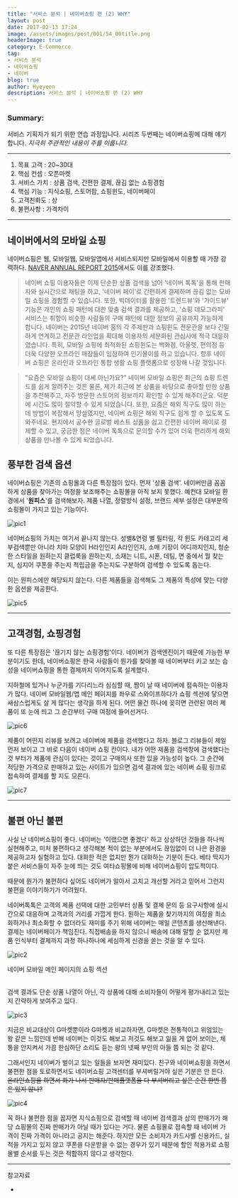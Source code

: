 ```yaml
---
title: "서비스 분석 | 네이버쇼핑 편 (2) WHY"
layout: post
date: 2017-02-13 17:24
image: /assets/images/post/001/54_00title.png
headerImage: true
category: E-Commerce
tag:
- 서비스 분석
- 네이버쇼핑
- 네이버
blog: true
author: Hyeyeon
description: 서비스 분석 | 네이버쇼핑 편 (2) WHY
---
```


### Summary:

서비스 기획자가 되기 위한 연습 과정입니다. 시리즈 두번째는 네이버쇼핑에 대해 얘기합니다.
*지극히 주관적인 내용이 주를 이룹니다.*

---

1. 목표 고객 : 20~30대
2. 핵심 컨셉 : 오픈마켓
3. 서비스 가치 : 상품 검색, 간편한 결제, 끊김 없는 쇼핑경험
4. 핵심 기능 : 지식쇼핑, 스토어팜, 쇼핑윈도, 네이버페이
5. 고객친화도 : 상
6. 불편사항 : 가격차이

---

## 네이버에서의 모바일 쇼핑

네이버쇼핑은 웹, 모바일웹, 모바일앱에서 서비스되지만 모바일에서 이용할 때 가장 강력하다. [NAVER ANNUAL REPORT 2015](https://www.navercorp.com/ko/ir/annualReport.nhn)에서도 이를 강조했다.

> 네이버 쇼핑 이용자들은 이제 단순한 상품 검색을 넘어 '네이버 톡톡'을 통해 판매자와 실시간으로 채팅을 하고, '네이버 페이'로 간편하게 결제하며 끊김 없는 모바일 쇼핑을 경험할 수 있습니다. 또한, 빅데이터를 활용한 '트렌드뷰'와 '가이드뷰' 기능은 개인의 쇼핑 패턴에 대한 맞춤 검색 결과를 제공하고, '쇼핑 데모그라피' 서비스는 취향이 비슷한 사람들의 구매 패턴에 대한 정보의 공유까지 가능하게 합니다. 네이버는 2015년 네이버 홈의 각 주제판과 쇼핑윈도 전문관을 보다 긴밀하게 연계하고 전문관 라인업을 확대해 이용자의 세분화된 관심사에 적극 대응하였습니다. 특히, 모바일 쇼핑에 최적화된 쇼핑윈도는 백화점, 아울렛, 편의점 등 더욱 다양한 오프라인 매장들이 입점하여 인기몰이를 하고 있습니다. 향후 네이버 쇼핑은 온라인과 오프라인 통합 생활 쇼핑 플랫폼으로 성장해 나갈 것입니다.

> "요즘은 모바일 쇼핑이 대세 아닌가요?" 네이버 모바일 쇼핑은 최근의 쇼핑 트렌드를 쉽게 알려주는 것은 물론, 제가 최근에 본 상품을 바탕으로 좋아할 만한 상품을 추천해주고, 자주 방문한 스토어의 정보까지 확인할 수 있게 해주더군요. 덕분에 시간도 많이 절약할 수 있게 되었습니다. 또한, 요즘은 해외 직구도 많이 하는데 방법이 복잡해서 망설였지만, 네이버 쇼핑은 해외 직구도 쉽게 할 수 있도록 도와주네요. 현지에서 공수한 글로벌 베스트 상품을 쉽고 간편한 네이버 페이로 결제할 수 있고, 궁금한 점은 네이버 톡톡으로 문의할 수가 있어 더욱 편리하게 해외 상품을 만나볼 수 있게 되었습니다.

## 풍부한 검색 옵션

네이버쇼핑은 기존의 쇼핑몰과 다른 특장점이 있다. 먼저 '상품 검색'. 네이버만큼 꼼꼼하게 상품을 찾아가는 여정을 보조해주는 쇼핑몰을 아직 보지 못했다. 예컨대 모바일 환경에서 '**원피스**'를 검색해보자. 제품 나열, 정렬방식 설정, 브랜드 세부 설정은 대부분의 쇼핑몰이 가지고 있는 기능이다.

![pic1](/assets/images/post/001/59_01.png)

네이버쇼핑의 가치는 여기서 끝나지 않는다. 성별&연령 별 필터링, 각 윈도 카테고리 세부검색뿐만 아니라 치마 모양이 H라인인지 A라인인지, 소매 기장이 어디까지인지, 청순한 스타일을 원하는지 클럽룩을 원하는지, 소재는 니트, 시폰, 데팀, 면 중에서 뭘 찾는지, 심지어 쿠폰을 주는지 적립금을 주는지도 구분하여 검색할 수 있도록 돕는다.

이는 원피스에만 해당되지 않는다. 다른 제품들을 검색해도 그 제품의 특성에 맞는 다양한 옵션을 제공한다.

![pic5](/assets/images/post/001/59_05.png)

---

## 고객경험, 쇼핑경험

또 다른 특장점은 '끊기지 않는 쇼핑경험'이다. 네이버가 검색엔진이기 때문에 가능한 부분이기도 한데, 네이버쇼핑은 한국 사람들이 뭔가를 찾아볼 때 네이버부터 키고 보는 습성을 네이버쇼핑을 통한 결제까지 이어지도록 설계했다.

지하철에 있거나 누군가를 기다리느라 심심할 때, 짬이 날 때 네이버에 접속하는 이용자가 많다. 네이버 모바일웹/앱 메인 페이지를 좌우로 스와이프하다가 쇼핑 섹션에 닿으면 새삼스럽게도 살 게 많다는 생각을 하게 된다. 어떤 물건 하나에 꽂히면 관련된 여러 제품이 또 눈에 띄고 그 순간부터 구매 여정에 들어선거다.

![pic6](/assets/images/post/001/59_06.png)

제품이 어떤지 리뷰를 보려고 네이버에 제품을 검색했다고 하자. 블로그 리뷰들이 제일 먼저 보이고 그 바로 다음이 네이버 쇼핑 칸이다. 내가 어떤 제품을 검색창에 검색했다는 것 부터가 제품에 관심이 있다는 것이고 구매의사 또한 있을 가능성이 높다. 그 순간에 적당한 가격으로 판매하고 있는 사이트가 있으면 검색 결과에 있는 네이버 쇼핑 링크로 접속하여 결제를 할 지도 모른다.

![pic7](/assets/images/post/001/59_07.png)

---

## 불편 아닌 불편

사실 난 네이버쇼핑이 좋다. 네이버는 '이랬으면 좋겠다' 하고 상상하던 것들을 하나씩 실현해주고, 미처 불편하다고 생각해본 적이 없는 부분에서도 끊임없이 더 나은 환경을 제공하고자 실험하고 있다. 대화한 적은 없지만 뭔가 대화하는 기분이 든다. 베타 딱지가 붙은 서비스들이 자주 눈에 띄는 것도 여타쇼핑몰에 비해 네이버쇼핑이 압도적이다.

때문에 뭔가가 불편하다 싶어도 네이버가 알아서 고치고 개선할 거라고 믿어서 그런지 불편을 이야기하기가 어려웠다.

네이버톡톡은 고객의 제품 선택에 대한 고민부터 상품 및 결제 문의 등 요구사항에 실시간으로 대응하며 고객과의 거리를 가깝게 한다. 원하는 제품을 찾기까지의 여정을 최소화하거나 최소화할 수 없더라도 재미를 주기 위해 네이버는 매일 콘텐츠를 생산해낸다. 결제는 네이버페이가 책임진다. 직접배송을 하지 않으니 배송에 대해 말할 순 없지만 제품 인식부터 결제까지 과정 하나하나에 세심하게 신경을 쏟는 것을 알 수 있다.

![pic2](/assets/images/post/001/59_02.png)
<figcaption class='caption'>네이버 모바일 메인 페이지의 쇼핑 섹션</figcaption>

<br>

검색 결과도 단순 상품 나열이 아닌, 각 상품에 대해 소비자들이 어떻게 평가내리고 있는지 간략하게 보여주고 있다.

![pic3](/assets/images/post/001/59_03.png)

지금은 비교대상이 G마켓뿐이라 G마켓과 비교하자면, G마켓은 전통적이고 위엄있는 왕 같은 느낌인데 반해 네이버는 이것도 해보고 저것도 해보고 잃을 게 없어 보이는, 체통을 안지켜서 가끔 한심하단 소리도 듣는 왕의 넷째 부인의 아들 쯤 되는 것 같다.

그래서인지 네이버가 벌이고 있는 일들을 보자면 재미있다. 친구와 네이버쇼핑을 하면서 불편한 점을 토로하면서도 네이버쇼핑 고객센터를 부셔버릴거야 싶은 기분은 안 든다. ~~온라인쇼핑을 하면서 화가 나서 판매자/판매플랫폼을 다 부셔버리고 싶은 순간 한번 쯤은 있지 않나?~~

![pic4](/assets/images/post/001/59_04.png)

꼭 하나 불편한 점을 꼽자면 지식쇼핑으로 검색할 때 네이버 검색결과 상의 판매가가 해당 쇼핑몰의 진짜 판매가가 아닐 때가 있다는 거다. 물론 쇼핑몰로 접속할 때 네이버 가격이 진짜 가격이 아니라고 공지는 해준다. 하지만 모든 소비자가 카드사별 신용카드, 실적을 가지고 있지 않고 쿠폰을 다운받을 수 없는 경우가 있기 때문에 할인 적용가로 쇼핑몰별 순서를 두는 것은 적합하지 않다고 생각한다.

---

참고자료
* [](http://www.zdnet.co.kr/news/news_view.asp?artice_id=20170206130104)
